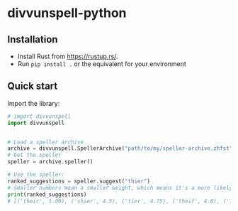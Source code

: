 # divvunspell-python

## Installation

- Install Rust from https://rustup.rs/.
- Run `pip install .` or the equivalent for your environment

## Quick start

Import the library:

```python
# import divvunspell
import divvunspell


# Load a speller archive
archive = divvunspell.SpellerArchive("path/to/my/speller-archive.zhfst")
# Get the speller
speller = archive.speller()

# Use the speller:
ranked_suggestions = speller.suggest("thier")
# Smaller numbers mean a smaller weight, which means it's a more likely correction
print(ranked_suggestions)
# [('their', 1.00), ('shier', 4.5), ('tier', 4.75), ('theif', 4.8), ('Thieu', 11.3)]
```
